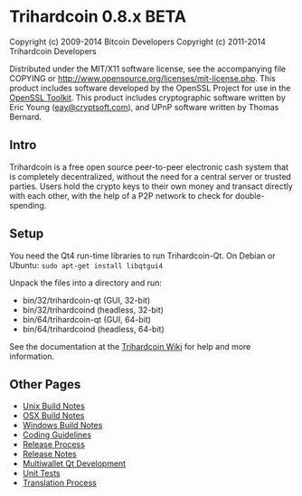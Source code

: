 Trihardcoin 0.8.x BETA
====================

Copyright (c) 2009-2014 Bitcoin Developers
Copyright (c) 2011-2014 Trihardcoin Developers

Distributed under the MIT/X11 software license, see the accompanying
file COPYING or http://www.opensource.org/licenses/mit-license.php.
This product includes software developed by the OpenSSL Project for use in the [OpenSSL Toolkit](http://www.openssl.org/). This product includes
cryptographic software written by Eric Young ([eay@cryptsoft.com](mailto:eay@cryptsoft.com)), and UPnP software written by Thomas Bernard.


Intro
---------------------
Trihardcoin is a free open source peer-to-peer electronic cash system that is
completely decentralized, without the need for a central server or trusted
parties.  Users hold the crypto keys to their own money and transact directly
with each other, with the help of a P2P network to check for double-spending.


Setup
---------------------
You need the Qt4 run-time libraries to run Trihardcoin-Qt. On Debian or Ubuntu:
	`sudo apt-get install libqtgui4`

Unpack the files into a directory and run:

- bin/32/trihardcoin-qt (GUI, 32-bit)
- bin/32/trihardcoind (headless, 32-bit)
- bin/64/trihardcoin-qt (GUI, 64-bit)
- bin/64/trihardcoind (headless, 64-bit)

See the documentation at the [Trihardcoin Wiki](http://trihardcoin.info)
for help and more information.


Other Pages
---------------------
- [Unix Build Notes](build-unix.md)
- [OSX Build Notes](build-osx.md)
- [Windows Build Notes](build-msw.md)
- [Coding Guidelines](coding.md)
- [Release Process](release-process.md)
- [Release Notes](release-notes.md)
- [Multiwallet Qt Development](multiwallet-qt.md)
- [Unit Tests](unit-tests.md)
- [Translation Process](translation_process.md)
